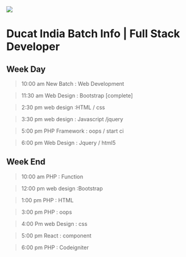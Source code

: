 <img src="https://www.ducatindia.com/images/logo.png">

#   Ducat India Batch Info | Full Stack Developer

## Week Day

> 10:00 am New Batch : Web Development

> 11:30 am Web Design : Bootstrap [complete]

> 2:30 pm web design :HTML / css

> 3:30 pm web design : Javascript /jquery

> 5:00 pm PHP Framework : oops / start ci

> 6:00 pm Web Design : Jquery / html5

## Week End

> 10:00 am PHP : Function

> 12:00 pm web design :Bootstrap

> 1:00 pm PHP : HTML

> 3:00 pm PHP : oops

> 4:00 Pm web Design : css 

> 5:00 pm React : component

> 6:00 pm PHP : Codeigniter 
